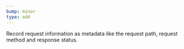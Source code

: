 ```yaml
---
bump: minor
type: add
---
```


Record request information as metadata like the request path, request method and response status.
